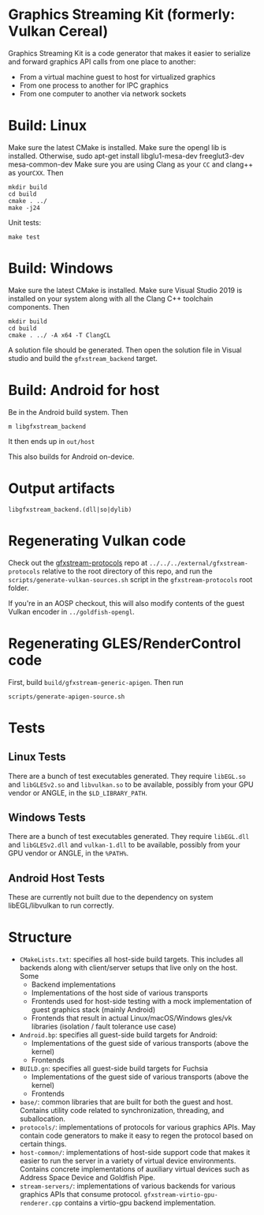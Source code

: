 # Graphics Streaming Kit (formerly: Vulkan Cereal)

Graphics Streaming Kit is a code generator that makes it easier to serialize
and forward graphics API calls from one place to another:

- From a virtual machine guest to host for virtualized graphics
- From one process to another for IPC graphics
- From one computer to another via network sockets

# Build: Linux

Make sure the latest CMake is installed.
Make sure the opengl lib is installed. Otherwise, sudo apt-get install
libglu1-mesa-dev freeglut3-dev mesa-common-dev
Make sure you are using Clang as your `CC` and clang++ as your`CXX`. Then

    mkdir build
    cd build
    cmake . ../
    make -j24

Unit tests:

    make test

# Build: Windows

Make sure the latest CMake is installed.  Make sure Visual Studio 2019 is
installed on your system along with all the Clang C++ toolchain components.
Then

    mkdir build
    cd build
    cmake . ../ -A x64 -T ClangCL

A solution file should be generated. Then open the solution file in Visual
studio and build the `gfxstream_backend` target.

# Build: Android for host

Be in the Android build system. Then

    m libgfxstream_backend

It then ends up in `out/host`

This also builds for Android on-device.

# Output artifacts

    libgfxstream_backend.(dll|so|dylib)

# Regenerating Vulkan code

Check out the [gfxstream-protocols](https://android.googlesource.com/platform/external/gfxstream-protocols/)
repo at `../../../external/gfxstream-protocols` relative to the root directory of this repo, and
run the `scripts/generate-vulkan-sources.sh` script in the `gfxstream-protocols` root folder.

If you're in an AOSP checkout, this will also modify contents of the guest Vulkan encoder in `../goldfish-opengl`.

# Regenerating GLES/RenderControl code

First, build `build/gfxstream-generic-apigen`. Then run

    scripts/generate-apigen-source.sh

# Tests

## Linux Tests

There are a bunch of test executables generated. They require `libEGL.so` and `libGLESv2.so` and `libvulkan.so` to be available, possibly from your GPU vendor or ANGLE, in the `$LD_LIBRARY_PATH`.

## Windows Tests

There are a bunch of test executables generated. They require `libEGL.dll` and `libGLESv2.dll` and `vulkan-1.dll` to be available, possibly from your GPU vendor or ANGLE, in the `%PATH%`.

## Android Host Tests

These are currently not built due to the dependency on system libEGL/libvulkan to run correctly.

# Structure

- `CMakeLists.txt`: specifies all host-side build targets. This includes all
  backends along with client/server setups that live only on the host. Some
  - Backend implementations
  - Implementations of the host side of various transports
  - Frontends used for host-side testing with a mock implementation of guest
    graphics stack (mainly Android)
  - Frontends that result in actual Linux/macOS/Windows gles/vk libraries
    (isolation / fault tolerance use case)
- `Android.bp`: specifies all guest-side build targets for Android:
  - Implementations of the guest side of various transports (above the kernel)
  - Frontends
- `BUILD.gn`: specifies all guest-side build targets for Fuchsia
  - Implementations of the guest side of various transports (above the kernel)
  - Frontends
- `base/`: common libraries that are built for both the guest and host.
  Contains utility code related to synchronization, threading, and suballocation.
- `protocols/`: implementations of protocols for various graphics APIs. May contain
code generators to make it easy to regen the protocol based on certain things.
- `host-common/`: implementations of host-side support code that makes it
  easier to run the server in a variety of virtual device environments.
  Contains concrete implementations of auxiliary virtual devices such as
  Address Space Device and Goldfish Pipe.
- `stream-servers/`: implementations of various backends for various graphics
  APIs that consume protocol. `gfxstream-virtio-gpu-renderer.cpp` contains a
  virtio-gpu backend implementation.
